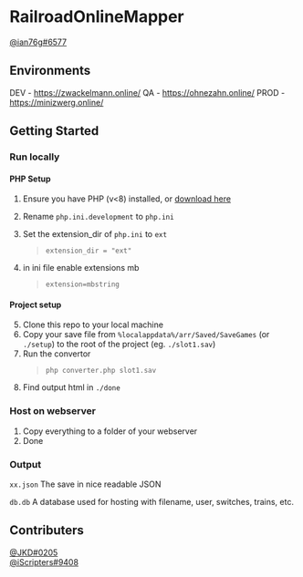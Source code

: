 # RailroadOnlineMapper

[@ian76g#6577](https://discordapp.com/users/306158630145753090)

## Environments

DEV - https://zwackelmann.online/
QA - https://ohnezahn.online/
PROD - https://minizwerg.online/

## Getting Started

### Run locally

#### PHP Setup

1. Ensure you have PHP (v<8) installed, or [download here](https://windows.php.net/downloads/releases/php-7.4.25-Win32-vc15-x64.zip)

2. Rename `php.ini.development` to `php.ini`
3. Set the extension_dir of `php.ini` to `ext`

   > `extension_dir = "ext"`

4. in ini file enable extensions mb
   > `extension=mbstring`

#### Project setup

5. Clone this repo to your local machine
6. Copy your save file from `%localappdata%/arr/Saved/SaveGames` (or `./setup`) to the root of the project (eg. `./slot1.sav`)
7. Run the convertor
   > `php converter.php slot1.sav`
8. Find output html in `./done`

### Host on webserver

1. Copy everything to a folder of your webserver
2. Done

### Output

`xx.json`
The save in nice readable JSON

`db.db`
A database used for hosting with filename, user, switches, trains, etc.

## Contributers

[@JKD#0205](https://discordapp.com/users/905751614357372938)  
[@iScripters#9408](https://discordapp.com/users/330097359243575296)